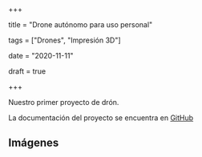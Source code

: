 +++

title = "Drone autónomo para uso personal"

tags = ["Drones", "Impresión 3D"]

date = "2020-11-11"

draft = true

+++

Nuestro primer proyecto de drón.

La documentación del proyecto se encuentra en [GitHub](https://github.com/pandaero/3DPrintCopterX)

## Imágenes
